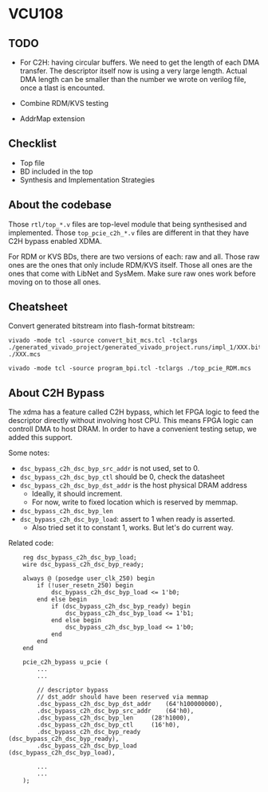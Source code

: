 # VCU108

## TODO

- For C2H: having circular buffers. We need to get the length of each DMA transfer.
  The descriptor itself now is using a very large length. Actual DMA length can be
  smaller than the number we wrote on verilog file, once a tlast is encounted.

- Combine RDM/KVS testing

- AddrMap extension

## Checklist

- Top file
- BD included in the top
- Synthesis and Implementation Strategies

## About the codebase

Those `rtl/top_*.v` files are top-level module that being synthesised and implemented.
Those `top_pcie_c2h_*.v` files are different in that they have C2H bypass enabled XDMA.

For RDM or KVS BDs, there are two versions of each: raw and all. Those raw ones are the ones
that only include RDM/KVS itself. Those all ones are the ones that come with LibNet and SysMem.
Make sure raw ones work before moving on to those all ones.

## Cheatsheet

Convert generated bitstream into flash-format bitstream:
```
vivado -mode tcl -source convert_bit_mcs.tcl -tclargs ./generated_vivado_project/generated_vivado_project.runs/impl_1/XXX.bit ./XXX.mcs
```

```
vivado -mode tcl -source program_bpi.tcl -tclargs ./top_pcie_RDM.mcs
```


## About C2H Bypass

The xdma has a feature called C2H bypass, which let FPGA logic to feed the descriptor
directly without involving host CPU. This means FPGA logic can controll DMA to host
DRAM. In order to have a convenient testing setup, we added this support.

Some notes:
- `dsc_bypass_c2h_dsc_byp_src_addr` is not used, set to 0.
- `dsc_bypass_c2h_dsc_byp_ctl` should be 0, check the datasheet
- `dsc_bypass_c2h_dsc_byp_dst_addr` is the host physical DRAM address
	- Ideally, it should increment.
	- For now, write to fixed location which is reserved by memmap.
- `dsc_bypass_c2h_dsc_byp_len`
- `dsc_bypass_c2h_dsc_byp_load`: assert to 1 when ready is asserted.
	- Also tried set it to constant 1, works. But let's do current way.

Related code:
```
	reg dsc_bypass_c2h_dsc_byp_load;
	wire dsc_bypass_c2h_dsc_byp_ready;

	always @ (posedge user_clk_250) begin
		if (!user_resetn_250) begin
			dsc_bypass_c2h_dsc_byp_load <= 1'b0;
		end else begin
			if (dsc_bypass_c2h_dsc_byp_ready) begin
				dsc_bypass_c2h_dsc_byp_load <= 1'b1;
			end else begin
				dsc_bypass_c2h_dsc_byp_load <= 1'b0;
			end
		end
	end

	pcie_c2h_bypass u_pcie (
		...
		...

		// descriptor bypass
		// dst_addr should have been reserved via memmap
		.dsc_bypass_c2h_dsc_byp_dst_addr	(64'h100000000),
		.dsc_bypass_c2h_dsc_byp_src_addr	(64'h0),
		.dsc_bypass_c2h_dsc_byp_len		(28'h1000),
		.dsc_bypass_c2h_dsc_byp_ctl		(16'h0),
		.dsc_bypass_c2h_dsc_byp_ready		(dsc_bypass_c2h_dsc_byp_ready),
		.dsc_bypass_c2h_dsc_byp_load		(dsc_bypass_c2h_dsc_byp_load),
		
		...
		...
	);
```
